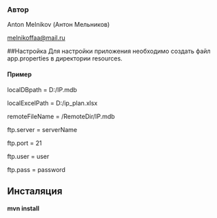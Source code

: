 
### Автор

Anton Melnikov (Антон Мельников)

melnikoffaa@mail.ru

##Настройка
Для настройки приложения необходимо создать файл 
app.properties в директории resources.
#### Пример
localDBpath = D:/IP.mdb

localExcelPath = D:/ip_plan.xlsx

remoteFileName = /RemoteDir/IP.mdb

ftp.server = serverName

ftp.port = 21

ftp.user = user 

ftp.pass = password  

## Инсталяция 
#### mvn install

